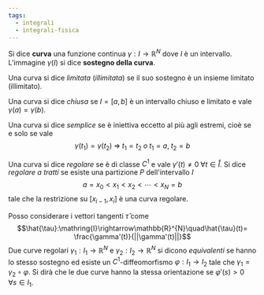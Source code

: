 ```yaml
---
tags:
  - integrali
  - integrali-fisica
---
```

Si dice **curva** una funzione continua $γ : I → \mathbb{R}^N$ dove $I$ è un intervallo. L’immagine $γ(I)$ si dice **sostegno della curva**.

Una curva si dice *limitata* (*illimitata*) se il suo sostegno è un insieme limitato (illimitato).

Una curva si dice *chiusa* se $I = [a,b]$ è un intervallo chiuso e limitato e vale $\gamma(a) = \gamma(b)$.

Una curva si dice *semplice* se è iniettiva eccetto al più agli estremi, cioè se e solo se vale
$$\gamma(t_1)=\gamma(t_2)\;\Rightarrow\;t_1=t_2\;o\;t_1=a,\;t_2=b$$

Una curva si dice *regolare* se è di classe $C^1$ e vale $\gamma'(t)\neq0\;\forall t\in \mathring{I}$. Si dice *regolare a tratti* se esiste una partizione $P$ dell'intervallo $I$
$$a=x_0<x_1<x_2<\cdots<x_N=b$$
tale che la restrizione su $[x_{i-1},x_i]$ è una curva regolare.

Posso considerare i vettori tangenti $\hat{\tau}$ come
$$\hat{\tau}:\mathring{I}\rightarrow\mathbb{R}^{N}\quad\hat{\tau}(t)= \frac{\gamma'(t)}{||\gamma'(t)||}$$
Due curve regolari $\gamma_1:I_1\rightarrow\mathbb{R}^N$ e $\gamma_2:I_2\rightarrow\mathbb{R}^N$ si dicono *equivalenti* se hanno lo stesso sostegno ed esiste un $C^1$-diffeomorfismo $\varphi:I_1\rightarrow I_2$ tale che $\gamma_1=\gamma_2\circ\varphi$. Si dirà che le due curve hanno la stessa orientazione se $\varphi'(s)>0\;\forall s\in I_1$.